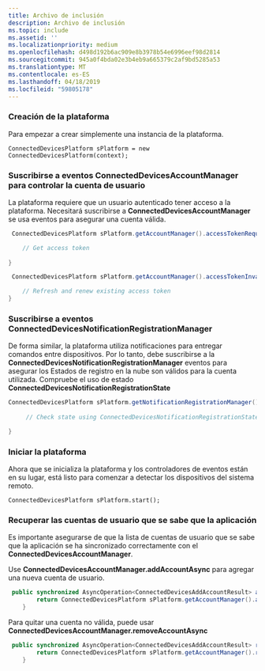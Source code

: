 ```yaml
---
title: Archivo de inclusión
description: Archivo de inclusión
ms.topic: include
ms.assetid: ''
ms.localizationpriority: medium
ms.openlocfilehash: d498d192b6ac909e8b3978b54e6996eef98d2814
ms.sourcegitcommit: 945a0f4bda02e3b4eb9a665379c2af9bd5285a53
ms.translationtype: MT
ms.contentlocale: es-ES
ms.lasthandoff: 04/18/2019
ms.locfileid: "59805178"
---
```

### <a name="create-the-platform"></a>Creación de la plataforma


Para empezar a crear simplemente una instancia de la plataforma.

`ConnectedDevicesPlatform sPlatform = new ConnectedDevicesPlatform(context);`

### <a name="subscribe-to-connecteddevicesaccountmanager-events-to-handle-the-user-account"></a>Suscribirse a eventos ConnectedDevicesAccountManager para controlar la cuenta de usuario 

La plataforma requiere que un usuario autenticado tener acceso a la plataforma.  Necesitará suscribirse a **ConnectedDevicesAccountManager** se usa eventos para asegurar una cuenta válida. 

```Java
 ConnectedDevicesPlatform sPlatform.getAccountManager().accessTokenRequested().subscribe((accountManager, args) -> {

    // Get access token
                 
}
```

```Java
 ConnectedDevicesPlatform sPlatform.getAccountManager().accessTokenInvalidated().subscribe((accountManager, args) -> {

    // Refresh and renew existing access token
}
```


### <a name="subscribe-to-connecteddevicesnotificationregistrationmanager-events"></a>Suscribirse a eventos ConnectedDevicesNotificationRegistrationManager

De forma similar, la plataforma utiliza notificaciones para entregar comandos entre dispositivos.  Por lo tanto, debe suscribirse a la **ConnectedDevicesNotificationRegistrationManager** eventos para asegurar los Estados de registro en la nube son válidos para la cuenta utilizada.  Compruebe el uso de estado **ConnectedDevicesNotificationRegistrationState**

```Java
ConnectedDevicesPlatform sPlatform.getNotificationRegistrationManager().notificationRegistrationStateChanged().subscribe((notificationRegistrationManager, args) -> {
    
     // Check state using ConnectedDevicesNotificationRegistrationState enum

}
```
### <a name="start-the-platform"></a>Iniciar la plataforma
Ahora que se inicializa la plataforma y los controladores de eventos están en su lugar, está listo para comenzar a detectar los dispositivos del sistema remoto.  

`ConnectedDevicesPlatform sPlatform.start();`

### <a name="retrieve-user-accounts-known-to-the-app"></a>Recuperar las cuentas de usuario que se sabe que la aplicación

Es importante asegurarse de que la lista de cuentas de usuario que se sabe que la aplicación se ha sincronizado correctamente con el **ConnectedDevicesAccountManager**.

Use **ConnectedDevicesAccountManager.addAccountAsync** para agregar una nueva cuenta de usuario.

```Java
 public synchronized AsyncOperation<ConnectedDevicesAddAccountResult> addAccountToAccountManagerAsync(ConnectedDevicesAccount account) {
        return ConnectedDevicesPlatform sPlatform.getAccountManager().addAccountAsync(account);
    }
```

Para quitar una cuenta no válida, puede usar **ConnectedDevicesAccountManager.removeAccountAsync**

```Java
 public synchronized AsyncOperation<ConnectedDevicesAddAccountResult> removeAccountToAccountManagerAsync(ConnectedDevicesAccount account) {
        return ConnectedDevicesPlatform sPlatform.getAccountManager().removeAccountAsync(account);
    }
```